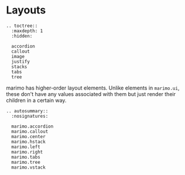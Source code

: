 # Layouts

```{eval-rst}
.. toctree::
  :maxdepth: 1
  :hidden:

  accordion
  callout
  image
  justify
  stacks
  tabs
  tree
```

marimo has higher-order layout elements. Unlike elements in `marimo.ui`, these
don't have any values associated with them but just render their children in a
certain way.

```{eval-rst}
.. autosummary::
  :nosignatures:

  marimo.accordion
  marimo.callout
  marimo.center
  marimo.hstack
  marimo.left
  marimo.right
  marimo.tabs
  marimo.tree
  marimo.vstack
```
